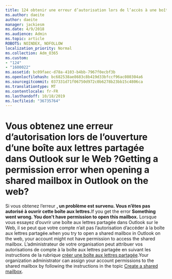 ```yaml
---
title: 124 obtenir une erreur d’autorisation lors de l’accès à une boîte aux lettres partagée dans OWA ?
ms.author: daeite
author: daeite
manager: jackiesm
ms.date: 4/9/2018
ms.audience: Admin
ms.topic: article
ROBOTS: NOINDEX, NOFOLLOW
localization_priority: Normal
ms.collection: Adm_O365
ms.custom:
- "124"
- "1600022"
ms.assetid: bc09faec-d78a-4103-b4bb-7967f0ecbf3b
ms.openlocfilehash: bc682538ae8683c8b419d33bfccf96ac080304a6
ms.sourcegitcommit: 037331d71f06750d972c0b6278b23bb15c4806ca
ms.translationtype: MT
ms.contentlocale: fr-FR
ms.lasthandoff: 10/18/2019
ms.locfileid: "36735764"
---
```

# <a name="getting-a-permission-error-when-opening-a-shared-mailbox-in-outlook-on-the-web"></a><span data-ttu-id="abfd5-102">Vous obtenez une erreur d’autorisation lors de l’ouverture d’une boîte aux lettres partagée dans Outlook sur le Web ?</span><span class="sxs-lookup"><span data-stu-id="abfd5-102">Getting a permission error when opening a shared mailbox in Outlook on the web?</span></span>

<span data-ttu-id="abfd5-103">Si vous obtenez l’erreur **, un problème est survenu. Vous n’êtes pas autorisé à ouvrir cette boîte aux lettres.**</span><span class="sxs-lookup"><span data-stu-id="abfd5-103">If you get the error **Something went wrong. You don't have permission to open this mailbox.**</span></span> <span data-ttu-id="abfd5-104">Lorsque vous essayez d’ouvrir une boîte aux lettres partagée dans Outlook sur le Web, il se peut que votre compte n’ait pas l’autorisation d’accéder à la boîte aux lettres partagée.</span><span class="sxs-lookup"><span data-stu-id="abfd5-104">when you try to open a shared mailbox in Outlook on the web, your account might not have permission to access the shared mailbox.</span></span> <span data-ttu-id="abfd5-105">L’administrateur de votre organisation peut attribuer vos autorisations de compte à la boîte aux lettres partagée en suivant les instructions de la rubrique [créer une boîte aux lettres partagée](https://docs.microsoft.com/office365/admin/email/create-a-shared-mailbox).</span><span class="sxs-lookup"><span data-stu-id="abfd5-105">Your organization administrator can assign your account permissions to the shared mailbox by following the instructions in the topic [Create a shared mailbox](https://docs.microsoft.com/office365/admin/email/create-a-shared-mailbox).</span></span>
  